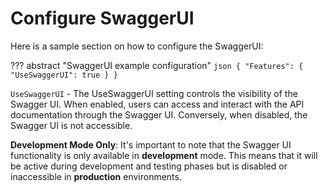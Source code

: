# Configure SwaggerUI

Here is a sample section on how to configure the SwaggerUI:

??? abstract "SwaggerUI example configuration"
    ```json
    {
      "Features": {
        "UseSwaggerUI": true
      }
    }
    ```

`UseSwaggerUI` - The UseSwaggerUI setting controls the visibility of the Swagger UI. When enabled, users can access and interact with the API documentation through the Swagger UI. Conversely, when disabled, the Swagger UI is not accessible.

**Development Mode Only**: It's important to note that the Swagger UI functionality is only available in **development** mode. This means that it will be active during development and testing phases but is disabled or inaccessible in **production** environments.